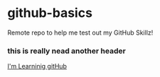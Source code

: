 # github-basics
Remote repo to help me test out my GitHub Skillz!

### this is really nead another header

[I'm Learninig gitHub](http://www.farabegir.com)
